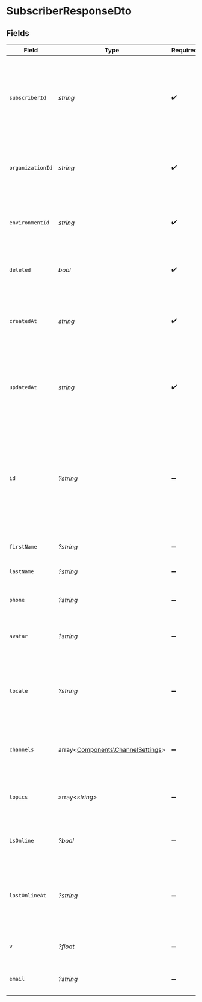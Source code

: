 # SubscriberResponseDto


## Fields

| Field                                                                                                                                                               | Type                                                                                                                                                                | Required                                                                                                                                                            | Description                                                                                                                                                         |
| ------------------------------------------------------------------------------------------------------------------------------------------------------------------- | ------------------------------------------------------------------------------------------------------------------------------------------------------------------- | ------------------------------------------------------------------------------------------------------------------------------------------------------------------- | ------------------------------------------------------------------------------------------------------------------------------------------------------------------- |
| `subscriberId`                                                                                                                                                      | *string*                                                                                                                                                            | :heavy_check_mark:                                                                                                                                                  | The identifier used to create this subscriber, which typically corresponds to the user ID in your system.                                                           |
| `organizationId`                                                                                                                                                    | *string*                                                                                                                                                            | :heavy_check_mark:                                                                                                                                                  | The unique identifier of the organization to which the subscriber belongs.                                                                                          |
| `environmentId`                                                                                                                                                     | *string*                                                                                                                                                            | :heavy_check_mark:                                                                                                                                                  | The unique identifier of the environment associated with this subscriber.                                                                                           |
| `deleted`                                                                                                                                                           | *bool*                                                                                                                                                              | :heavy_check_mark:                                                                                                                                                  | Indicates whether the subscriber has been deleted.                                                                                                                  |
| `createdAt`                                                                                                                                                         | *string*                                                                                                                                                            | :heavy_check_mark:                                                                                                                                                  | The timestamp indicating when the subscriber was created, in ISO 8601 format.                                                                                       |
| `updatedAt`                                                                                                                                                         | *string*                                                                                                                                                            | :heavy_check_mark:                                                                                                                                                  | The timestamp indicating when the subscriber was last updated, in ISO 8601 format.                                                                                  |
| `id`                                                                                                                                                                | *?string*                                                                                                                                                           | :heavy_minus_sign:                                                                                                                                                  | The internal ID generated by Novu for your subscriber. This ID does not match the `subscriberId` used in your queries. Refer to `subscriberId` for that identifier. |
| `firstName`                                                                                                                                                         | *?string*                                                                                                                                                           | :heavy_minus_sign:                                                                                                                                                  | The first name of the subscriber.                                                                                                                                   |
| `lastName`                                                                                                                                                          | *?string*                                                                                                                                                           | :heavy_minus_sign:                                                                                                                                                  | The last name of the subscriber.                                                                                                                                    |
| `phone`                                                                                                                                                             | *?string*                                                                                                                                                           | :heavy_minus_sign:                                                                                                                                                  | The phone number of the subscriber.                                                                                                                                 |
| `avatar`                                                                                                                                                            | *?string*                                                                                                                                                           | :heavy_minus_sign:                                                                                                                                                  | The URL of the subscriber's avatar image.                                                                                                                           |
| `locale`                                                                                                                                                            | *?string*                                                                                                                                                           | :heavy_minus_sign:                                                                                                                                                  | The locale setting of the subscriber, indicating their preferred language or region.                                                                                |
| `channels`                                                                                                                                                          | array<[Components\ChannelSettings](../../Models/Components/ChannelSettings.md)>                                                                                     | :heavy_minus_sign:                                                                                                                                                  | An array of channel settings associated with the subscriber.                                                                                                        |
| `topics`                                                                                                                                                            | array<*string*>                                                                                                                                                     | :heavy_minus_sign:                                                                                                                                                  | An array of topics that the subscriber is subscribed to.                                                                                                            |
| `isOnline`                                                                                                                                                          | *?bool*                                                                                                                                                             | :heavy_minus_sign:                                                                                                                                                  | Indicates whether the subscriber is currently online.                                                                                                               |
| `lastOnlineAt`                                                                                                                                                      | *?string*                                                                                                                                                           | :heavy_minus_sign:                                                                                                                                                  | The timestamp indicating when the subscriber was last online, in ISO 8601 format.                                                                                   |
| `v`                                                                                                                                                                 | *?float*                                                                                                                                                            | :heavy_minus_sign:                                                                                                                                                  | The version of the subscriber document.                                                                                                                             |
| `email`                                                                                                                                                             | *?string*                                                                                                                                                           | :heavy_minus_sign:                                                                                                                                                  | The email address of the subscriber.                                                                                                                                |